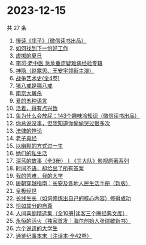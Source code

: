 # 2023-12-15

共 27 条

<!-- BEGIN WEREAD -->
<!-- 最后更新时间 2023-12-15 11:07:04 +0800 -->
1. [慢读《庄子》（微信读书出品）](https://weread.qq.com/web/bookDetail/bf332dd0813ab863ag0188b2)
1. [如何找到下一份好工作](https://weread.qq.com/web/bookDetail/c3732590813ab83a8g016e57)
1. [虚掷的夏日](https://weread.qq.com/web/bookDetail/a0432af0813ab83bfg0127cb)
1. [李可·老中医 急危重症疑难病经验专辑](https://weread.qq.com/web/bookDetail/8f632ce0813ab8639g0168a1)
1. [神隐（赵露思、王安宇领衔主演）](https://weread.qq.com/web/bookDetail/32932110720abf4a3292ab1)
1. [战争艺术史(全4卷)](https://weread.qq.com/web/bookDetail/4f932e30813ab6c6bg0133a0)
1. [猪八戒是哪八戒](https://weread.qq.com/web/bookDetail/16d32180813ab855bg019d81)
1. [南京大屠杀](https://weread.qq.com/web/bookDetail/ed4325105af547ed45154e5)
1. [爱的五种语言](https://weread.qq.com/web/bookDetail/dcd32a30813ab8607g013ca6)
1. [活着，得有点兴致](https://weread.qq.com/web/bookDetail/00932d207249dd110095168)
1. [鱼为什么会放屁：143个趣味冷知识（微信读书出品）](https://weread.qq.com/web/bookDetail/ad232cf0813ab861eg0152c5)
1. [你总说没事，但我知道你偷偷哭过很多次](https://weread.qq.com/web/bookDetail/67a32c307193f5c667a93b6)
1. [法律的悖论](https://weread.qq.com/web/bookDetail/48032000813ab8616g0176c9)
1. [老子真经](https://weread.qq.com/web/bookDetail/a5c32230813ab71f5g015eab)
1. [以幽默的方式过一生](https://weread.qq.com/web/bookDetail/cbd32140813ab8472g01991a)
1. [她们的私生活](https://weread.qq.com/web/bookDetail/446325e0813ab8590g018820)
1. [深蓝的故事（全3册）丨《三大队》影视原著系列](https://weread.qq.com/web/bookDetail/e3f329d0813ab6f9bg018b89)
1. [时间不语，却给出了所有答案](https://weread.qq.com/web/bookDetail/3fd32270813ab77b1g0182ff)
1. [我的苦难，我的大学](https://weread.qq.com/web/bookDetail/264328b05cdf13264eb269c)
1. [唐朝穿越指南：长安及各地人民生活手册（新版）](https://weread.qq.com/web/bookDetail/ed1323205e033ced1eb312a)
1. [皇极经世](https://weread.qq.com/web/bookDetail/d7832fb0813ab8596g0104a7)
1. [长线生长（如何修炼出自己的核心内容）修得成功](https://weread.qq.com/web/bookDetail/67a323e0813ab7f5ag0109c0)
1. [恰如其分的自尊](https://weread.qq.com/web/bookDetail/2bd320e0813ab861bg014d1d)
1. [人间喜剧精选集（全10册|读客三个圈经典文库）](https://weread.qq.com/web/bookDetail/5a132560715379595a1db00)
1. [永恒的活火（独家首发｜海尔创始人张瑞敏新书）](https://weread.qq.com/web/bookDetail/74632470813ab85bag01018b)
1. [六个说谎的大学生](https://weread.qq.com/web/bookDetail/fd0328b0813ab7e66g013314)
1. [通鉴纪事本末（注译本·全42卷）](https://weread.qq.com/web/bookDetail/aba320b071d0fa39abaeb8a)
<!-- END WEREAD -->